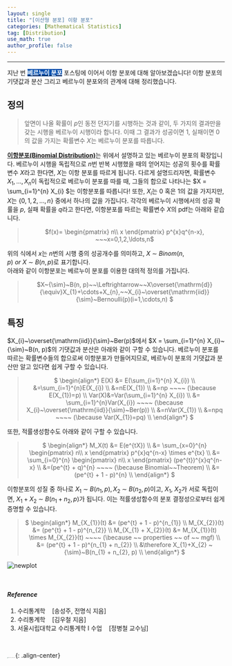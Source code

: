 ```yaml
---
layout: single
title: "[이산형 분포] 이항 분포"
categories: [Mathematical Statistics]
tag: [Distribution]
use_math: true
author_profile: false
---
```

-----
지난 번 <mark style='background-color: #0550ae'><b><a href='https://woongsonvi.github.io/mathematical%20statistics/MS1/'><font color="white">베르누이 분포</font></a></b></mark> 포스팅에 이어서 이항 분포에 대해 알아보겠습니다! 이항 분포의 기댓값과 분산 그리고 베르누이 분포와의 관계에 대해 정리했습니다.

## 정의

> 앞면이 나올 확률이 $p$인 동전 던지기를 시행하는 것과 같이, 두 가지의 결과만을 갖는 시행을 베르누이 시행이라 합니다.  이때 그 결과가 성공이면 1, 실패이면 0의 값을 가지는 확률변수 $X$는 베르누이 분포를 따릅니다. <br>

<u><b>이항분포(Binomial Distribution)</b></u>는 위에서 설명하고 있는 베르누이 분포의 확장입니다. 베르누이 시행을 독립적으로  $n$번 반복 시행했을 때의 얻어지는 성공의 횟수를 확률변수 $X$라고 한다면, $X$는 이항 분포를 따르게 됩니다. 다르게 설명드리자면, 확률변수 $X_{1}, \ldots, X_{n}$이 독립적으로 베르누이 분포를 따를 때, 그들의 합으로 나타나는 $X =  \sum_{i=1}^{n} X_{i} $는 이항분포를 따릅니다! 또한, $X_{i}$는 0 혹은 1의 값을 가지지만, $X$는 {$0, 1, 2, \ldots, n$} 중에서 하나의 값을 가집니다. 각각의 베르누이 시행에서의 성공 확률을 $p$, 실패 확률을 $q$라고 한다면, 이항분포를 따르는 확률변수 $X$의 pdf는 아래와 같습니다.

> <p style = "text-align:center;">$f(x)= \begin{pmatrix}
>  n\\
>  x
>  \end{pmatrix}
>  p^{x}q^{n-x}, ~~~x=0,1,2,\ldots,n$</p>

위의 식에서 $x$는 $n$번의 시행 중의 성공개수를 의미하고, $X~{\sim}~Binom(n, p)~or~X~{\sim}~B(n, p)$로 표기합니다. <br>아래와 같이 이항분포는 베르누이 분포를 이용한 대의적 정의를 가집니다.

> <p style = "text-align:center;">
>  $X~{\sim}~B(n, p)~~\Leftrightarrow~~X\overset{\mathrm{d}}{\equiv}X_{1}+\cdots+X_{n},~~X_{i}~\overset{\mathrm{iid}}{\sim}~Bernoulli(p)(i=1,\cdots,n)
>  $</p>

## 특징

$X_{i}~\overset{\mathrm{iid}}{\sim}~Ber(p)$에서 $X =  \sum_{i=1}^{n} X_{i}~{\sim}~B(n, p)$의 기댓값과 분산은 아래와 같이 구할 수 있습니다. 베르누이 분포를 따르는 확률변수들의 합으로써 이항분포가 만들어지므로, 베르누이 분포의 기댓값과 분산만 알고 있다면 쉽게 구할 수 있습니다.

> <p style = "text-align:center;">
>  $ \begin{align*} E(X) &= E(\sum_{i=1}^{n} X_{i}) \\
>  &=\sum_{i=1}^{n}E(X_{i}) \\
>  &=nE(X_{1}) \\
>  &=np ~~~~ (\because E(X_{1})=p) \\
>  Var(X)&=Var(\sum_{i=1}^{n} X_{i}) \\
>  &= \sum_{i=1}^{n}Var(X_{i}) ~~~~ (\because X_{i}~\overset{\mathrm{iid}}{\sim}~Ber(p)) \\ 
>  &=nVar(X_{1}) \\
>  &=npq ~~~~ (\because Var(X_{1})=pq) \\ 
>  \end{align*} $</p>

또한, 적률생성함수도 아래와 같이 구할 수 있습니다. 

> <p style = "text-align:center;">
>  $ \begin{align*} M_X(t) &= E(e^{tX}) \\
>  &= \sum_{x=0}^{n}
>  	\begin{pmatrix}
>  	n\\
>  	x
>  	\end{pmatrix}
>  	p^{x}q^{n-x} \times e^{tx} \\
> &= \sum_{i=0}^{n}
>  	\begin{pmatrix}
>  	n\\
>  	x
>  	\end{pmatrix}
>  	(pe^{t})^{x}q^{n-x} \\
>  &=(pe^{t} + q)^{n} ~~~~ (\because Binomial~~Theorem) \\
>  &=(pe^{t} + 1 - p)^{n} \\ 
>  \end{align*} $</p>

이항분포의 성질 중 하나로 $X_{1} ~{\sim}~B(n_{1}, p), X_{2} ~{\sim}~B(n_{2}, p)$이고, $X_{1},~ X_{2}$가 서로 독립이면, $X_{1}+X_{2} ~{\sim}~B(n_{1} + n_{2}, p)$가 됩니다. 이는 적률생성함수의 분포 결정성으로부터 쉽게 증명할 수 있습니다.

> <p style = "text-align:center;">
>  $ \begin{align*} M_{X_{1}}(t) &= (pe^{t} + 1 - p)^{n_{1}} \\
>  M_{X_{2}}(t) &= (pe^{t} + 1 - p)^{n_{2}} \\
>  M_{X_{1} + X_{2}}(t) &= M_{X_{1}}(t) \times M_{X_{2}}(t) ~~~~ (\because ~~ properties ~~ of ~~ mgf) \\
>  &= (pe^{t} + 1 - p)^{n_{1} + n_{2}} \\
>  &\therefore X_{1}+X_{2} ~{\sim}~B(n_{1} + n_{2}, p) \\
>  \end{align*} $</p>

![newplot](https://user-images.githubusercontent.com/37182279/221405568-6822e65b-ccb0-47c6-b4a5-2ab7a8e21752.png)

<br>

#### *Reference*

1. 수리통계학&nbsp;&nbsp;&nbsp;&nbsp;[송성주, 전명식 지음]
2. 수리통계학&nbsp;&nbsp;&nbsp;&nbsp;[김우철 지음]
3. 서울시립대학교 수리통계학 I 수업&nbsp;&nbsp;&nbsp;&nbsp;[정병철 교수님]

<br>

<img src="https://user-images.githubusercontent.com/37182279/216820587-4617a62e-0565-47f1-9ead-f4cd367572a1.png" alt="DATA_100%_LOGO_LIGHT" style="zoom:10%">{: .align-center}

<br>

<br>



